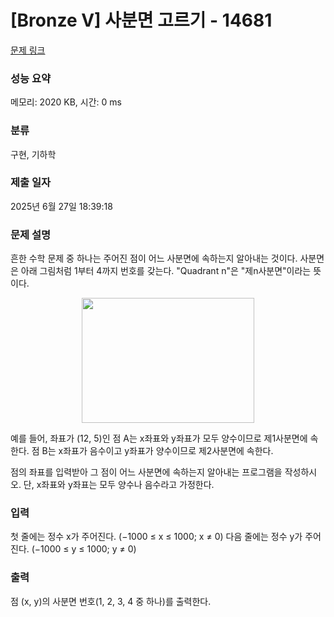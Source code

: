 # [Bronze V] 사분면 고르기 - 14681 

[문제 링크](https://www.acmicpc.net/problem/14681) 

### 성능 요약

메모리: 2020 KB, 시간: 0 ms

### 분류

구현, 기하학

### 제출 일자

2025년 6월 27일 18:39:18

### 문제 설명

<p>흔한 수학 문제 중 하나는 주어진 점이 어느 사분면에 속하는지 알아내는 것이다. 사분면은 아래 그림처럼 1부터 4까지 번호를 갖는다. "Quadrant n"은 "제n사분면"이라는 뜻이다.</p>

<p style="text-align: center;"><img alt="" src="https://onlinejudgeimages.s3-ap-northeast-1.amazonaws.com/problem/14681/1.png" style="width: 276px; height: 200px;"></p>

<p>예를 들어, 좌표가 (12, 5)인 점 A는 x좌표와 y좌표가 모두 양수이므로 제1사분면에 속한다. 점 B는 x좌표가 음수이고 y좌표가 양수이므로 제2사분면에 속한다.</p>

<p>점의 좌표를 입력받아 그 점이 어느 사분면에 속하는지 알아내는 프로그램을 작성하시오. 단, x좌표와 y좌표는 모두 양수나 음수라고 가정한다.</p>

### 입력 

 <p>첫 줄에는 정수 x가 주어진다. (−1000 ≤ x ≤ 1000; x ≠ 0) 다음 줄에는 정수 y가 주어진다. (−1000 ≤ y ≤ 1000; y ≠ 0)</p>

### 출력 

 <p>점 (x, y)의 사분면 번호(1, 2, 3, 4 중 하나)를 출력한다.</p>

